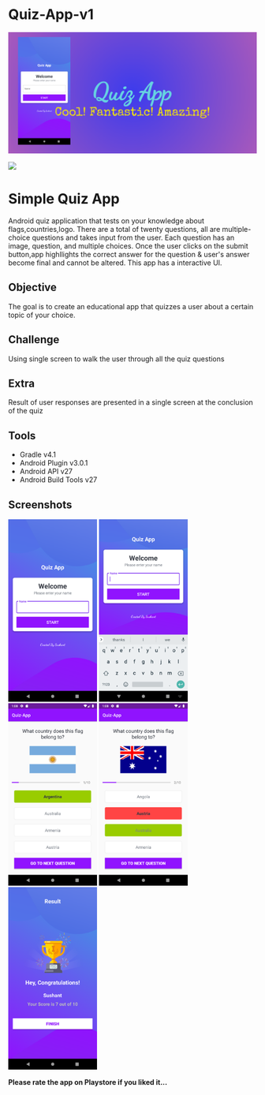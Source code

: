 # Quiz-App-v1

<img src="https://github.com/sushant-mall/Quiz-App-v1/blob/master/screenshots/Quiz%20App-feature-graphic.png"/>

<a href="https://play.google.com/store/apps/details?id=com.QuizApp.quiz_app"><img src="https://play.google.com/intl/en_us/badges/images/generic/en_badge_web_generic.png" height="75"></a>

Simple Quiz App
========================

Android quiz application that tests on your knowledge about flags,countries,logo. There are a total of twenty questions, all are 
multiple-choice questions and takes input from the user. Each question has an image, question, and multiple 
choices. Once the user clicks on the submit button,app highllights the correct answer for the question & user's answer become final and cannot be altered. This app has a interactive UI.

Objective
--------

The goal is to create an educational app that quizzes a user about a certain topic of your choice.

Challenge
--------

Using single screen to walk the user through all the quiz questions

Extra
-----

Result of user responses are presented in a single screen at the conclusion of the quiz

Tools
----

* Gradle v4.1
* Android Plugin v3.0.1
* Android API v27
* Android Build Tools v27

Screenshots
----------

<img src="https://github.com/sushant-mall/Quiz-App-v1/blob/master/screenshots/Screenshot_1602574699.png"
width="180"/>
<img src="https://github.com/sushant-mall/Quiz-App-v1/blob/master/screenshots/Screenshot_1602574703.png"
width="180"/>
<img src="https://github.com/sushant-mall/Quiz-App-v1/blob/master/screenshots/Screenshot_1602574720.png"
width="180"/>
<img src="https://github.com/sushant-mall/Quiz-App-v1/blob/master/screenshots/Screenshot_1602574725.png"
width="180"/>
<img src="https://github.com/sushant-mall/Quiz-App-v1/blob/master/screenshots/Screenshot_1602574754.png"
width="180"/>

**Please rate the app on Playstore if you liked it...**
